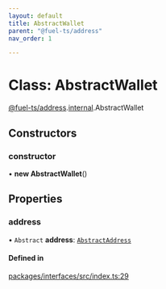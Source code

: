 ```yaml
---
layout: default
title: AbstractWallet
parent: "@fuel-ts/address"
nav_order: 1

---
```


# Class: AbstractWallet

[@fuel-ts/address](../index.md).[internal](../namespaces/internal.md).AbstractWallet

## Constructors

### constructor

• **new AbstractWallet**()

## Properties

### address

• `Abstract` **address**: [`AbstractAddress`](internal-AbstractAddress.md)

#### Defined in

[packages/interfaces/src/index.ts:29](https://github.com/FuelLabs/fuels-ts/blob/master/packages/interfaces/src/index.ts#L29)
